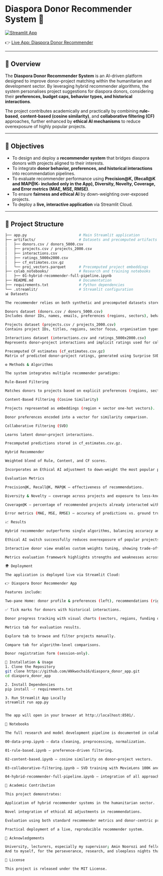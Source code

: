 # Diaspora Donor Recommender System 🤝

[![Streamlit App](https://static.streamlit.io/badges/streamlit_badge_black_white.svg)](https://diasporadonorapp-6y5uqwvfczq5gsrwhahxzy.streamlit.app/)

👉 [Live App: Diaspora Donor Recommender](https://diasporadonorapp-6y5uqwvfczq5gsrwhahxzy.streamlit.app/)

---

## 📖 Overview  

The **Diaspora Donor Recommender System** is an AI-driven platform designed to improve donor–project matching within the humanitarian and development sector. By leveraging hybrid recommender algorithms, the system personalises project suggestions for diaspora donors, considering their **preferences, budget caps, behavior types, and historical interactions**.  

The project contributes academically and practically by combining **rule-based**, **content-based (cosine similarity)**, and **collaborative filtering (CF)** approaches, further enhanced by **ethical AI mechanisms** to reduce overexposure of highly popular projects.  

---

## 🎯 Objectives  

- To design and deploy a **recommender system** that bridges diaspora donors with projects aligned to their interests.  
- To integrate **donor behavior, preferences, and historical interactions** into recommendation pipelines.  
- To evaluate recommender performance using **Precision@K, (Recall@K and MAP@K- included only in the App), Diversity, Novelty, Coverage, and Error metrics (MAE, MSE, RMSE)**.  
- To ensure **fairness and ethical AI** by down-weighting over-exposed projects.  
- To deploy a **live, interactive application** via Streamlit Cloud.  

---

## 📂 Project Structure  

```bash
├── app.py                        # Main Streamlit application
├── artifacts/                    # Datasets and precomputed artifacts
│   ├── donors.csv / donors_5000.csv
│   ├── projects.csv / projects_2000.csv
│   ├── interactions.csv
│   ├── ratings_5000x2000.csv
│   ├── cf_estimates.csv.gz
│   └── proj_vectors.parquet      # Precomputed project embeddings 
├── colab_notebooks/              # Research and training notebooks
│   ├── 01-hybrid-recommender-full-pipeline.ipynb
├── README.md                     # Documentation
├── requirements.txt              # Python dependencies
└── .streamlit/                   # Streamlit configuration
📊 Datasets

The recommender relies on both synthetic and precomputed datasets stored under artifacts/:

Donors dataset (donors.csv / donors_5000.csv)
Includes donor IDs, names, emails, preferences (regions, sectors), behavior types, and budget caps.

Projects dataset (projects.csv / projects_2000.csv)
Contains project IDs, titles, regions, sector focus, organisation types, funding targets, and popularity scores.

Interactions dataset (interactions.csv and ratings_5000x2000.csv)
Represents donor–project interactions and implicit ratings used for collaborative filtering.

Precomputed CF estimates (cf_estimates.csv.gz)
Matrix of predicted donor–project ratings, generated using Surprise SVD (trained also on the MovieLens 100K dataset for robustness and cross-validation).

⚙️ Methods & Algorithms

The system integrates multiple recommender paradigms:

Rule-Based Filtering

Matches donors to projects based on explicit preferences (regions, sectors, budget caps).

Content-Based Filtering (Cosine Similarity)

Projects represented as embeddings (region + sector one-hot vectors).

Donor preferences encoded into a vector for similarity comparison.

Collaborative Filtering (SVD)

Learns latent donor–project interactions.

Precomputed predictions stored in cf_estimates.csv.gz.

Hybrid Recommender

Weighted blend of Rule, Content, and CF scores.

Incorporates an Ethical AI adjustment to down-weight the most popular projects.

Evaluation Metrics

Precision@K, Recall@K, MAP@K – effectiveness of recommendations.

Diversity & Novelty – coverage across projects and exposure to less-known projects.

Coverage@K – percentage of recommended projects already interacted with.

Error metrics (MAE, MSE, RMSE) – accuracy of predictions vs. ground truth.

📈 Results

Hybrid recommender outperforms single algorithms, balancing accuracy and fairness.

Ethical AI switch successfully reduces overexposure of popular projects, improving novelty.

Interactive donor view enables custom weights tuning, showing trade-offs between Rule, Content, and CF.

Metrics evaluation framework highlights strengths and weaknesses across donor profiles.

🌍 Deployment

The application is deployed live via Streamlit Cloud:

👉 Diaspora Donor Recommender App

Features include:

Two-pane Home: donor profile & preferences (left), recommendations (right).

✅ Tick marks for donors with historical interactions.

Donor progress tracking with visual charts (sectors, regions, funding distribution).

Metrics tab for evaluation results.

Explore tab to browse and filter projects manually.

Compare tab for algorithm-level comparisons.

Donor registration form (session-only).

🚀 Installation & Usage
1. Clone the Repository
git clone https://github.com/ANkwocha16/diaspora_donor_app.git
cd diaspora_donor_app

2. Install Dependencies
pip install -r requirements.txt

3. Run Streamlit App Locally
streamlit run app.py


The app will open in your browser at http://localhost:8501/.

📒 Notebooks

The full research and model development pipeline is documented in colab_notebooks/:

00-data-prep.ipynb — data cleaning, preprocessing, normalization.

01-rule-based.ipynb — preference-driven filtering.

02-content-based.ipynb — cosine similarity on donor–project vectors.

03-collaborative-filtering.ipynb — SVD training with MovieLens 100K and donor–project datasets.

04-hybrid-recommender-full-pipeline.ipynb — integration of all approaches, evaluation metrics, and export of CF estimates.

📜 Academic Contribution

This project demonstrates:

Application of hybrid recommender systems in the humanitarian sector.

Novel integration of ethical AI adjustments in recommendations.

Evaluation using both standard recommender metrics and donor-centric progress indicators.

Practical deployment of a live, reproducible recommender system.

🙌 Acknowledgements

University, lecturers, especially my supervisor; Amin Noorozi and fellow students for academic guidance and making learning fun.
And to myself, for the perseverance, research, and sleepless nights that made this work possible.

📌 License

This project is released under the MIT License.
